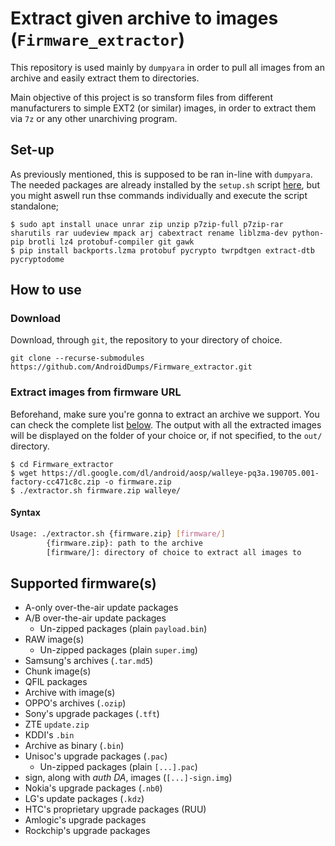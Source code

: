 # Extract given archive to images (`Firmware_extractor`)
This repository is used mainly by `dumpyara` in order to pull all images from an archive and easily extract them to directories.

Main objective of this project is so transform files from different manufacturers to simple EXT2 (or similar) images, in order to extract them via `7z` or any other unarchiving program.

## Set-up
As previously mentioned, this is supposed to be ran in-line with `dumpyara`. The needed packages are already installed by the `setup.sh` script [here](https://github.com/AndroidDumps/dumpyara/blob/master/setup.sh), but you might aswell run thse commands individually and execute the script standalone;
```
$ sudo apt install unace unrar zip unzip p7zip-full p7zip-rar sharutils rar uudeview mpack arj cabextract rename liblzma-dev python-pip brotli lz4 protobuf-compiler git gawk
$ pip install backports.lzma protobuf pycrypto twrpdtgen extract-dtb pycryptodome
```

## How to use
### Download
Download, through `git`, the repository to your directory of choice.
```
git clone --recurse-submodules https://github.com/AndroidDumps/Firmware_extractor.git
```

### Extract images from firmware URL
Beforehand, make sure you're gonna to extract an archive we support. You can check the complete list [below](#supported-firmwares). The output with all the extracted images will be displayed on the folder of your choice or, if not specified, to the `out/` directory.

```
$ cd Firmware_extractor
$ wget https://dl.google.com/dl/android/aosp/walleye-pq3a.190705.001-factory-cc471c8c.zip -o firmware.zip
$ ./extractor.sh firmware.zip walleye/
```

#### Syntax
```bash
Usage: ./extractor.sh {firmware.zip} [firmware/]
        {firmware.zip}: path to the archive
        [firmware/]: directory of choice to extract all images to
```

## Supported firmware(s)
 * A-only over-the-air update packages
 * A/B over-the-air update packages
    - Un-zipped packages (plain `payload.bin`)
 * RAW image(s)
     - Un-zipped packages (plain `super.img`)
 * Samsung's archives (`.tar.md5`)
 * Chunk image(s)
 * QFIL packages
 * Archive with image(s)
 * OPPO's archives (`.ozip`)
 * Sony's upgrade packages (`.tft`)
 * ZTE `update.zip`
 * KDDI's `.bin`
 * Archive as binary (`.bin`)
 * Unisoc's upgrade packages (`.pac`)
     - Un-zipped packages (plain `[...].pac`)
 * sign, along with *auth DA*, images (`[...]-sign.img`)
 * Nokia's upgrade packages (`.nb0`)
 * LG's update packages (`.kdz`)
 * HTC's proprietary upgrade packages (RUU)
 * Amlogic's upgrade packages
 * Rockchip's upgrade packages

